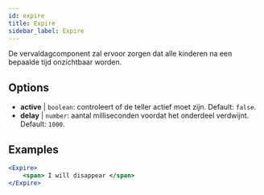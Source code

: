 ```yaml
---
id: expire 
title: Expire
sidebar_label: Expire
---
```


De vervaldagcomponent zal ervoor zorgen dat alle kinderen na een bepaalde tijd onzichtbaar worden.

## Options

* __active__ | `boolean`: controleert of de teller actief moet zijn. Default: `false`.
* __delay__ | `number`: aantal milliseconden voordat het onderdeel verdwijnt. Default: `1000`.


## Examples

```jsx live
<Expire>
    <span> I will disappear </span>
</Expire>
```



